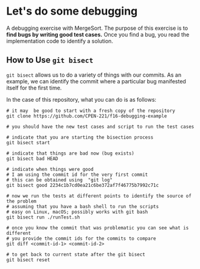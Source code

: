 # Let's do some debugging

A debugging exercise with MergeSort. The purpose of this exercise is to **find bugs by writing good test cases.** Once you find a bug, you read the implementation code to identify a solution.

## How to Use `git bisect`

`git bisect` allows us to do a variety of things with our commits. As an example, we can identify the commit where a particular bug manifested itself for the first time.

In the case of this repository, what you can do is as follows:

```git
# it may  be good to start with a fresh copy of the repository
git clone https://github.com/CPEN-221/f16-debugging-example

# you should have the new test cases and script to run the test cases

# indicate that you are starting the bisection process
git bisect start

# indicate that things are bad now (bug exists)
git bisect bad HEAD

# indicate when things were good
# I am using the commit id for the very first commit
# this can be obtained using  "git log"
git bisect good 2234c1b7cd0ea21c6be372af7f46775b7992c71c

# now we run the tests at different points to identify the source of the problem
# assuming that you have a bash shell to run the scripts
# easy on Linux, macOS; possibly works with git bash
git bisect run ./runTest.sh

# once you know the commit that was problematic you can see what is different
# you provide the commit ids for the commits to compare
git diff <commit-id-1> <commit-id-2>

# to get back to current state after the git bisect
git bisect reset

```
